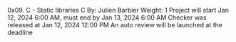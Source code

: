 0x09. C - Static libraries
C
 By: Julien Barbier
 Weight: 1
 Project will start Jan 12, 2024 6:00 AM, must end by Jan 13, 2024 6:00 AM
 Checker was released at Jan 12, 2024 12:00 PM
 An auto review will be launched at the deadline
